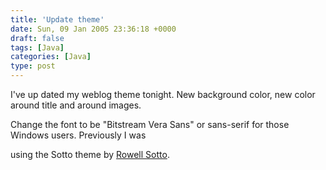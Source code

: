 ```yaml
---
title: 'Update theme'
date: Sun, 09 Jan 2005 23:36:18 +0000
draft: false
tags: [Java]
categories: [Java]
type: post
---
```


I've up dated my weblog theme tonight. New background color, new color around title and around images.

Change the font to be "Bitstream Vera Sans" or sans-serif for those Windows users. Previously I was

using the Sotto theme by [Rowell Sotto](http://sotto.org/).